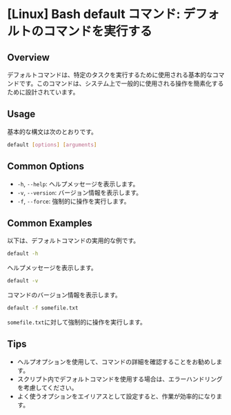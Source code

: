 # [Linux] Bash default コマンド: デフォルトのコマンドを実行する

## Overview
デフォルトコマンドは、特定のタスクを実行するために使用される基本的なコマンドです。このコマンドは、システム上で一般的に使用される操作を簡素化するために設計されています。

## Usage
基本的な構文は次のとおりです。

```bash
default [options] [arguments]
```

## Common Options
- `-h`, `--help`: ヘルプメッセージを表示します。
- `-v`, `--version`: バージョン情報を表示します。
- `-f`, `--force`: 強制的に操作を実行します。

## Common Examples
以下は、デフォルトコマンドの実用的な例です。

```bash
default -h
```
ヘルプメッセージを表示します。

```bash
default -v
```
コマンドのバージョン情報を表示します。

```bash
default -f somefile.txt
```
`somefile.txt`に対して強制的に操作を実行します。

## Tips
- ヘルプオプションを使用して、コマンドの詳細を確認することをお勧めします。
- スクリプト内でデフォルトコマンドを使用する場合は、エラーハンドリングを考慮してください。
- よく使うオプションをエイリアスとして設定すると、作業が効率的になります。